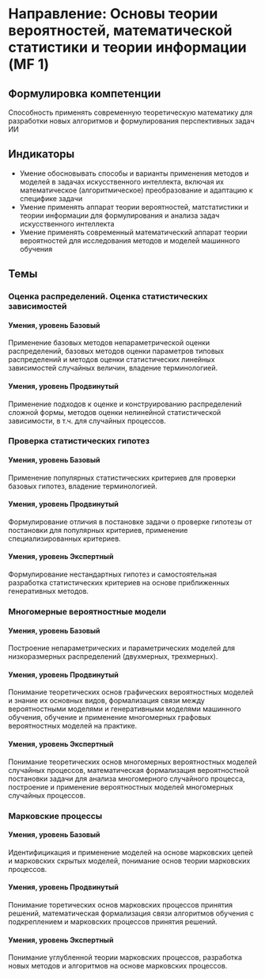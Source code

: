# Направление: Основы теории вероятностей, математической статистики и теории информации (MF 1)
## Формулировка компетенции
Способность применять современную теоретическую математику для разработки новых алгоритмов и формулирования перспективных задач ИИ
## Индикаторы
* Умение обосновывать способы и варианты применения методов и моделей в задачах искусственного интеллекта, включая их математическое (алгоритмическое) преобразование и адаптацию к специфике задачи
* Умение применять аппарат теории вероятностей, матстатистики и теории информации для формулирования и анализа задач искусственного интеллекта
* Умение применять современный математический аппарат теории вероятностей для исследования методов и моделей машинного обучения
## Темы
### Оценка распределений. Оценка статистических зависимостей
#### Умения, уровень Базовый
Применение базовых методов непараметрической оценки распределений, базовых методов оценки параметров типовых распределений и методов оценки статистических линейных зависимостей случайных величин, владение терминологией.
#### Умения, уровень Продвинутый
Применение подходов к оценке и конструированию распределений сложной формы, методов оценки нелинейной статистической зависимости, в т.ч. для случайных процессов.
### Проверка статистических гипотез
#### Умения, уровень Базовый
Применение популярных статистических критериев для проверки базовых гипотез, владение терминологией.
#### Умения, уровень Продвинутый
Формулирование отличия в постановке задачи о проверке гипотезы от постановки для популярных критериев, применение специализированных критериев.
#### Умения, уровень Экспертный
Формулирование нестандартных гипотез и самостоятельная разработка статистических критериев на основе приближенных генеративных методов.
### Многомерные вероятностные модели
#### Умения, уровень Базовый
Построение непараметрических и параметрических моделей для низкоразмерных распределений (двухмерных, трехмерных).
#### Умения, уровень Продвинутый
Понимание теоретических основ графических вероятностных моделей и знание их основных видов, формализация связи между вероятностными моделями и генеративными моделями машинного обучения, обучение и применение многомерных графовых вероятностных моделей на практике.
#### Умения, уровень Экспертный
Понимание теоретических основ многомерных вероятностных моделей случайных процессов, математическая формализация вероятностной постановки задачи для анализа многомерного случайного процесса, построение и применение вероятностных моделей многомерных случайных процессов.
### Марковские процессы
#### Умения, уровень Базовый
Идентифицикация и применение моделей на основе марковских цепей и марковских скрытых моделей, понимание основ теории марковских процессов.
#### Умения, уровень Продвинутый
Понимание торетических основ марковских процессов принятия решений, математическая формализация связи алгоритмов обучения с подкреплением и марковских процессов принятия решений.
#### Умения, уровень Экспертный
Понимание углубленной теории марковских процессов, разработка новых методов и алгоритмов на основе марковских процессов.
